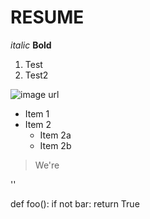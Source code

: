 # RESUME

*italic*
**Bold**
1. Test
2. Test2

![image url](https://images.pexels.com/photos/2917382/pexels-photo-2917382.jpeg?cs=srgb&dl=pexels-jonathan-borba-2917382.jpg&fm=jpg)


* Item 1
* Item 2
  * Item 2a
  * Item 2b

> We're

'<addr>'


def foo():
    if not bar:
        return True
